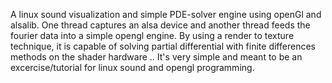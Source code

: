 A linux sound visualization and simple PDE-solver engine using openGl and alsalib. 
One thread captures an alsa device and another thread feeds the fourier data into a simple opengl engine. 
By using a render to texture technique, it is capable of solving partial differential with finite differences methods 
on the shader hardware ..
It's very simple and meant to be an excercise/tutorial for linux sound and opengl programming.
